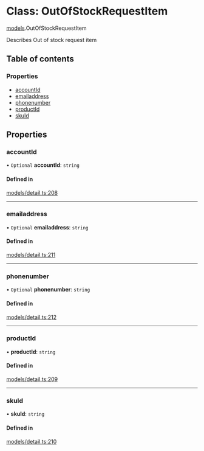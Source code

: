 # Class: OutOfStockRequestItem

[models](../wiki/models).OutOfStockRequestItem

Describes Out of stock request item

## Table of contents

### Properties

- [accountId](../wiki/models.OutOfStockRequestItem#accountid)
- [emailaddress](../wiki/models.OutOfStockRequestItem#emailaddress)
- [phonenumber](../wiki/models.OutOfStockRequestItem#phonenumber)
- [productId](../wiki/models.OutOfStockRequestItem#productid)
- [skuId](../wiki/models.OutOfStockRequestItem#skuid)

## Properties

### accountId

• `Optional` **accountId**: `string`

#### Defined in

[models/detail.ts:208](https://gitlab.com/baliganikhil/blackmirror-sdk/-/blob/349365c/src/models/detail.ts#L208)

___

### emailaddress

• `Optional` **emailaddress**: `string`

#### Defined in

[models/detail.ts:211](https://gitlab.com/baliganikhil/blackmirror-sdk/-/blob/349365c/src/models/detail.ts#L211)

___

### phonenumber

• `Optional` **phonenumber**: `string`

#### Defined in

[models/detail.ts:212](https://gitlab.com/baliganikhil/blackmirror-sdk/-/blob/349365c/src/models/detail.ts#L212)

___

### productId

• **productId**: `string`

#### Defined in

[models/detail.ts:209](https://gitlab.com/baliganikhil/blackmirror-sdk/-/blob/349365c/src/models/detail.ts#L209)

___

### skuId

• **skuId**: `string`

#### Defined in

[models/detail.ts:210](https://gitlab.com/baliganikhil/blackmirror-sdk/-/blob/349365c/src/models/detail.ts#L210)
